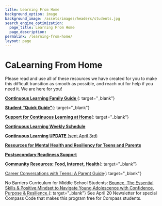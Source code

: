 ```yaml
---
title: Learning From Home
background_option: image
background_image: /assets/images/headers/students.jpg
search_engine_optimization:
  page_title: Learning From Home
  page_description:
permalink: /learning-from-home/
layout: page
---
```


# CaLearning From Home

Please read and use all of these resources we have created for you to make this difficult transition as smooth as possible, and reach out for help if you need it. We are here for you\!

[**Continuous Learning Family Guide&nbsp;**](https://drive.google.com/open?id=1lyWSSwwEdNhnmgMhjV1Rq9S_nlaDVHTy){: target="_blank"}

[**Student “Quick Guide”**](https://drive.google.com/open?id=1yAzb4_dKSXlZD76b54ZBpW8hXGuZo-cF){: target="_blank"}

[**Support for Continuous Learning at Home**](https://drive.google.com/open?id=1J5JxZ36yjfBN2vNUcV-Xt0VMtOhkDBUC){: target="_blank"}

[**Continuous Learning Weekly Schedule**](https://drive.google.com/open?id=1X3BvW8NHL8CIX1-A-rpUrp2OFZq4QGOr)

[**Continuous Learning UPDATE**&nbsp;(sent April 3rd)](https://drive.google.com/open?id=1gMmN7n6Pz3ItHyeuBIw3FT20v64XtHsk)

[**Resources for Mental Health and Resiliency for Teens and Parents**](https://docs.google.com/presentation/d/1xaExw9RTWT85kurmMY48gGnxgPtBIN_tjDMGbAZLLrI/edit?ts=5e8f890c#slide=id.g831ef6869f_0_14)

[**Postsecondary Readiness Support**](https://docs.google.com/document/d/1M9w5O2o1Q2g2bUBQ-qSSqFF7IBhEx3lofnB_rKmw_bU/edit)

[**Community Resources: Food, Internet, Health**](https://docs.google.com/document/d/1bY85F4oAU8Q52CE3hTvYkBgTOidohj_-2zJZiJO5fo8/edit){: target="_blank"}

[Career Conversations with Teens: A Parent Guide](https://drive.google.com/file/d/1SajdB-xBHVeifn8bVqAyfjaZ_qt7RfIZ/view?usp=sharing){: target="_blank"}

No Barriers Curriculum for Middle School Students: [Bounce, The Essential Skills & Positive Mindset to Navigate Young Adolescence with Confidence, Purpose & Resilience.](https://www.nobarriersleadership.com/bounce?utm_campaign=COVID-19&amp;utm_source=hs_email&amp;utm_medium=email&amp;utm_content=86284823&amp;_hsenc=p2ANqtz--Dyo1IQTv533MODFSIWc1oKXuEKLplaGUoi90FQv-tp8YxyefNUXXrqM4PsXvR0uZzMMcaddpLGPKUeauUag7E-JuxMu06hHSvHQvTRl9YcEdK4nw&amp;_hsmi=86284823){: target="_blank"} See April 20 Newsletter for special Compass Code that makes this program free for Compass students.

&nbsp;